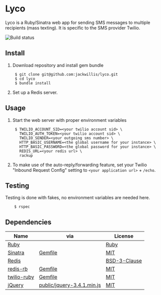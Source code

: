 # Lyco

Lyco is a Ruby/Sinatra web app for sending SMS messages to multiple recipients (mass texting).
It is specific to the SMS provider Twilio.

![Build status](https://travis-ci.org/jackwillis/lyco.svg?branch=master)

## Install

1. Download repository and install gem bundle

        $ git clone git@github.com:jackwillis/lyco.git
        $ cd lyco
        $ bundle install

2. Set up a Redis server.

## Usage

1. Start the web server with proper environment variables

        $ TWILIO_ACCOUNT_SID=<your twilio account sid> \
          TWILIO_AUTH_TOKEN=<your twilio account sid> \
          TWILIO_SENDER=<your outgoing sms number> \
          HTTP_BASIC_USERNAME=<the global username for your instance> \
          HTTP_BASIC_PASSWORD=<the global password for your instance> \
          REDIS_URL=<your redis url> \
          rackup

2. To make use of the auto-reply/forwarding feature,
set your Twilio "Inbound Request Config" setting to `<your application url>` + `/echo`.

## Testing

Testing is done with fakes, no environment variables are needed here.

        $ rspec

## Dependencies

Name | via | License
--- | --- | ---
[Ruby](https://www.ruby-lang.org/) | | [Ruby](https://www.ruby-lang.org/en/about/license.txt)
[Sinatra](http://sinatrarb.com/) | [Gemfile](Gemfile) | [MIT](https://opensource.org/licenses/MIT)
[Redis](https://redis.io/) | | [BSD-3-Clause](https://opensource.org/licenses/BSD-3-Clause)
[redis-rb](https://github.com/redis/redis-rb) | [Gemfile](Gemfile) | [MIT](https://opensource.org/licenses/MIT)
[twilio-ruby](https://www.twilio.com/docs/libraries/ruby) | [Gemfile](Gemfile) | [MIT](https://opensource.org/licenses/MIT)
[jQuery](https://jquery.com/) | [public/jquery-3.4.1.min.js](public/jquery-3.4.1.min.js) | [MIT](https://opensource.org/licenses/MIT)
